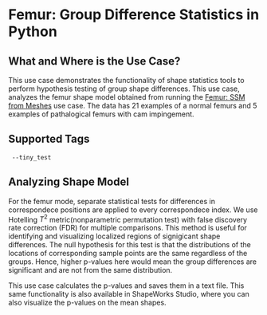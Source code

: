 # Femur: Group Difference Statistics in Python

## What and Where is the Use Case? 

This use case demonstrates the functionality of shape statistics tools to perform hypothesis testing of group shape differences. This use case, analyzes the femur shape model obtained from running the [Femur: SSM from Meshes](femur.md) use case. The data has 21 examples of a normal femurs and 5 examples of pathalogical femurs with cam impingement. 

## Supported Tags

```
 --tiny_test
```


## Analyzing Shape Model

For the femur mode, separate statistical tests for differences in correspondece positions are applied to every correspondece index. We use Hotelling $T^2$ metric(nonparametric permutation test) with false discovery rate correction (FDR) for multiple comparisons. This method is useful for identifying and visualizing localized regions of signigicant shape differences. The null hypothesis for this test is that the distributions of the locations of corresponding sample points are the same regardless of the groups. Hence, higher p-values here would mean the group differences are significant and are not from the same distribution. 

This use case calculates the p-values and saves them in a text file. This same functionality is also available in ShapeWorks Studio, where you can also visualize the p-values on the mean shapes. 